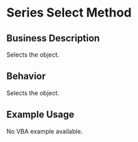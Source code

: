 # Series Select Method

## Business Description
Selects the object.

## Behavior
Selects the object.

## Example Usage
No VBA example available.